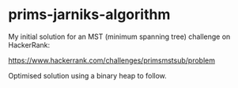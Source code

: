 # prims-jarniks-algorithm
My initial solution for an MST (minimum spanning tree) challenge on HackerRank:

https://www.hackerrank.com/challenges/primsmstsub/problem

Optimised solution using a binary heap to follow.
 